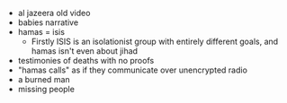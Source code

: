 - al jazeera old video
- babies narrative
- hamas = isis
	- Firstly ISIS is an isolationist group with entirely different goals, and hamas isn't even about jihad
- testimonies of deaths with no proofs
- "hamas calls" as if they communicate over unencrypted radio
- a burned man
- missing people